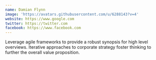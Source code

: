 ```yaml
---
name: Damian Flynn
image: 'https://avatars.githubusercontent.com/u/6288143?v=4'
website: https://www.google.com
twitter: https://twitter.com
facebook: https://www.facebook.com
---
```

Leverage agile frameworks to provide a robust synopsis for high level overviews. Iterative approaches to corporate strategy foster thinking to further the overall value proposition.